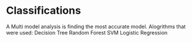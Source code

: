 # Classifications

A Multi model analysis is finding the most accurate model. Alogrithms that were used:
Decision Tree
Random Forest
SVM
Logistic Regression

